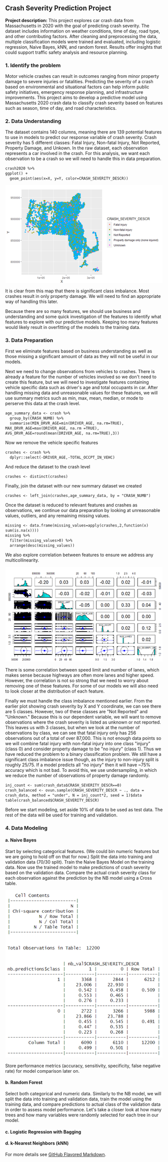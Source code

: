 ## Crash Severity Prediction Project

**Project description:** This project explores car crash data from Massachusetts in 2020 with the goal of predicting crash severity. The dataset includes information on weather conditions, time of day, road type, and other contributing factors. After cleaning and preprocessing the data, multiple classification models were trained and evaluated, including logistic regression, Naive Bayes, kNN, and random forest. Results offer insights that could support traffic safety analysis and resource planning.  

### 1. Identify the problem

Motor vehicle crashes can result in outcomes ranging from minor property damage to severe injuries or fatalities. Predicting the severity of a crash based on environmental and situational factors can help inform public safety initiatives, emergency response planning, and infrastructure improvements. This project aims to develop a predictive model using Massachusetts 2020 crash data to classify crash severity based on features such as season, time of day, and road characteristics.

### 2. Data Understanding

The dataset contains 140 columns, meaning there are 139 potential features to use in models to predict our response variable of crash severity.  Crash severity has 5 different classes: Fatal Injury, Non-fatal Injury, Not Reported, Property Damage, and Unkown.  In the raw dataset, each observation represents a car involved in the crash.  For this analysis, we want each observation to be a crash so we will need to handle this in data preparation.

```{r}
crash2020 %>%
ggplot() +
  geom_point(aes(x=X, y=Y, color=CRASH_SEVERITY_DESCR))
```
<img src="images/crashes1.png?raw=true"/>

It is clear from this map that there is significant class imbalance.  Most crashes result in only property damage.  We will need to find an appropriate way of handling this later.

Because there are so many features, we should use business and understanding and some quick investigation of the features to identify what features to explore with our predictive models.  Keeping too many features would likely result in overfitting of the models to the training data.

### 3. Data Preparation

First we eliminate features based on business understanding as well as those missing a significant amount of data as they will not be useful in our models.

Next we need to change observations from vehicles to crashes. There is already a feature for the number of vehicles involved so we don't need to create this feature, but we will need to investigate features containing vehicle specific data such as driver's age and total occupants in car.  After handling missing data and unreasonable values for these features, we will use summary metrics such as min, max, mean, median, or mode to perserve this data at the crash level.
```{r}
age_summary_data <- crash %>%
  group_by(CRASH_NUMB) %>%
  summarise(MIN_DRVR_AGE=min(DRIVER_AGE, na.rm=TRUE), MAX_DRVR_AGE=max(DRIVER_AGE, na.rm =TRUE), AVG_DRVR_AGE=round(mean(DRIVER_AGE, na.rm=TRUE),3))
```
Now we remove the vehicle specific features
```{r}
crashes <- crash %>%
  dplyr::select(-DRIVER_AGE,-TOTAL_OCCPT_IN_VEHC)
```
And reduce the dataset to the crash level
```{r}
crashes <- distinct(crashes)
```
Finally, join the dataset with our new summary dataset we created
```{r}
crashes <- left_join(crashes,age_summary_data, by = "CRASH_NUMB")
```
Once the dataset is reduced to relevant features and crashes as observations, we continue our data preparation by looking at unreasonable values, outliers, and any remaining missing values.
```{r}
missing <- data.frame(missing_values=apply(crashes,2,function(x) sum(is.na(x))))
missing %>%
  filter(missing_values>0) %>%
  arrange(desc(missing_values))
```
We also explore correlation between features to ensure we address any multicollinearity.

<img src="images/crash_pairspanel.png?raw=true"/>

There is some correlation between speed limit and number of lanes, which makes sense because highways are often more lanes and higher speed.  However, the correlation is not so strong that we need to worry about removing one of these features.  For some of our models we will also need to look closer at the distribution of each feature.

Finally we must handle the class imbalance mentioned earlier.  From the earlier plot showing crash severity by X and Y coordinate, we can see there are 5 classes. However, two of these classes are "Not Reported" and "Unknown." Because this is our dependent variable, we will want to remove observations where the crash severity is listed as unknown or not reported.  This leaves us with 3 classes, but when we look at the number of observations by class, we can see that fatal injury only has 256 observations out of a total of over 87,000. This is not enough data points so we will combine fatal injury with non-fatal injury into one class "injury" (class 0) and consider property damage to be "no injury" (class 1). Thus we have reduced the problem to a binary classification problem.  We still have a significant class imbalance issue though, as the injury to non-injury split is roughly 25/75.  If  a model predicts all "no injury" then it will have ~75% accuracy which is not bad. To avoid this, we use undersampling, in which we reduce the number of observations of property damage randomly.
```{r}
inj_count <- sum(crash_data$CRASH_SEVERITY_DESCR==0)
crash_balanced <- ovun.sample(CRASH_SEVERITY_DESCR ~ ., data = crash_data, method = "under", N = inj_count*2, seed = 1)$data
table(crash_balanced$CRASH_SEVERITY_DESCR)
```
Before we start modeling, set aside 10% of data to be used as test data.  The rest of the data will be used for training and validation.
### 4. Data Modeling
#### a. Naive Bayes

Start by selecting categorical features.  (We could bin numeric features but we are going to hold off on that for now.)
Split the data into training and validation data (70/30 split).
Train the Naive Bayes Model on the training data.
Now use the trained model to make predictions of crash severity based on the validation data.
Compare the actual crash severity class for each observation against the prediction by the NB model using a Cross table.

<img src="images/NB_crosstable.png?raw=true"/>

Store performance metrics (accuracy, sensitivity, specificity, false negative rate) for model comparison later on.

#### b. Random Forest

Select both categorical and numeric data.
Similarly to the NB model, we will split the data into training and validation data, train the model using the training data, and compare predictions to actual class of the validation data in order to assess model performance.
Let's take a closer look at how many trees and how many variables were randomly selected for each tree in our model.

#### c. Logistic Regression with Bagging
#### d. k-Nearest Neighbors (kNN)


For more details see [GitHub Flavored Markdown](https://guides.github.com/features/mastering-markdown/).
